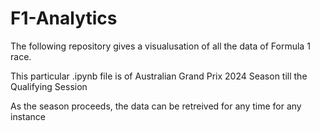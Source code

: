 # F1-Analytics

The following repository gives a visualusation of all the data of Formula 1 race.

This particular .ipynb file is of Australian Grand Prix 2024 Season till the Qualifying Session

As the season proceeds, the data can be retreived for any time for any instance
